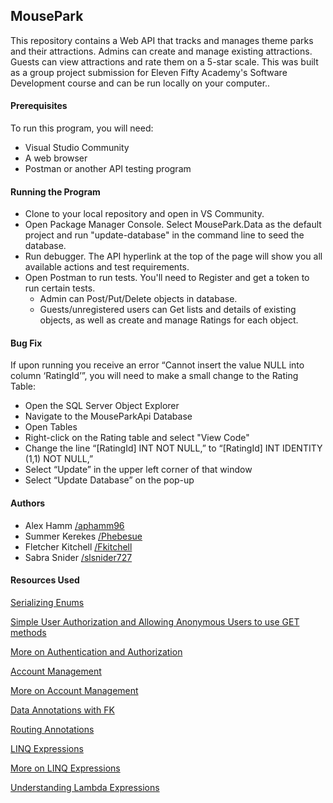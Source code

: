 ## MousePark

This repository contains a Web API that tracks and manages theme parks and their attractions. Admins can create and manage existing attractions. Guests can view attractions and rate them on a 5-star scale. This was built as a group project submission for Eleven Fifty Academy's Software Development course and can be run locally on your computer..

#### Prerequisites
To run this program, you will need:
- Visual Studio Community
- A web browser
- Postman or another API testing program

#### Running the Program
- Clone to your local repository and open in VS Community.
- Open Package Manager Console. Select MousePark.Data as the default project and run "update-database" in the command line to seed the database.
- Run debugger. The API hyperlink at the top of the page will show you all available actions and test requirements.
- Open Postman to run tests. You'll need to Register and get a token to run certain tests.
  -	Admin can Post/Put/Delete objects in database.
  -	Guests/unregistered users can Get lists and details of existing objects, as well as create and manage Ratings for each object.
#### Bug Fix  
If upon running you receive an error “Cannot insert the value NULL into column ‘RatingId’”, you will need to make a small change to the Rating Table:  
- Open the SQL Server Object Explorer 
- Navigate to the MouseParkApi Database 
- Open Tables 
- Right-click on the Rating table and select "View Code" 
- Change the line “[RatingId] INT NOT NULL,” to “[RatingId] INT IDENTITY (1,1) NOT NULL,” 
- Select “Update” in the upper left corner of that window 
- Select “Update Database” on the pop-up 

#### Authors
- Alex Hamm  [/aphamm96](https://github.com/aphamm96)
- Summer Kerekes [/Phebesue](https://github.com/Phebesue)
- Fletcher Kitchell [/Fkitchell](https://github.com/Fkitchell)
- Sabra Snider [/slsnider727](https://github.com/slsnider727)

#### Resources Used

[Serializing Enums](https://exceptionnotfound.net/serializing-enumerations-in-asp-net-web-api/)

[Simple User Authorization and Allowing Anonymous Users to use GET methods](https://docs.microsoft.com/en-us/aspnet/core/security/authorization/simple?view=aspnetcore-3.1)

[More on Authentication and Authorization](https://docs.microsoft.com/en-us/aspnet/web-api/overview/security/authentication-and-authorization-in-aspnet-web-api)

[Account Management](https://bitoftech.net/2015/01/21/asp-net-identity-2-with-asp-net-web-api-2-accounts-management/) 

[More on Account Management](https://stackoverflow.com/questions/1407742/net-membership-in-ntier-app) 

[Data Annotations with FK](https://www.entityframeworktutorial.net/code-first/foreignkey-dataannotations-attribute-in-code-first.aspx)

[Routing Annotations](https://docs.microsoft.com/en-us/aspnet/web-api/overview/web-api-routing-and-actions/routing-in-aspnet-web-api)

[LINQ Expressions](http://web.archive.org/web/20130918045955/http://msdn.microsoft.com/en-us/library/bb738550.aspx)

[More on LINQ Expressions](https://www.tutorialsteacher.com/linq/linq-expression)

[Understanding Lambda Expressions](https://www.tutorialsteacher.com/linq/linq-lambda-expression)
